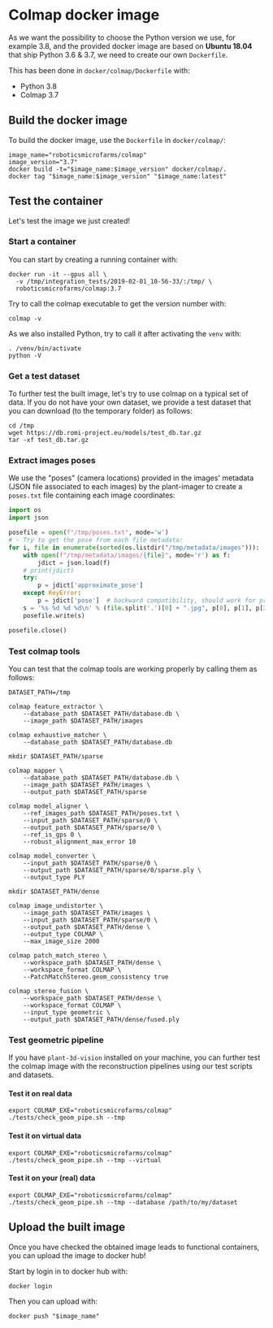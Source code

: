 # Colmap docker image

As we want the possibility to choose the Python version we use, for example 3.8, and the provided docker image are based on **Ubuntu 18.04** that ship Python 3.6 & 3.7, we need to create our own `Dockerfile`.

This has been done in `docker/colmap/Dockerfile` with:

  - Python 3.8
  - Colmap 3.7

## Build the docker image

To build the docker image, use the `Dockerfile` in `docker/colmap/`:

```shell
image_name="roboticsmicrofarms/colmap"
image_version="3.7"
docker build -t="$image_name:$image_version" docker/colmap/.
docker tag "$image_name:$image_version" "$image_name:latest"
```

## Test the container

Let's test the image we just created!

### Start a container

You can start by creating a running container with:

```shell
docker run -it --gpus all \
  -v /tmp/integration_tests/2019-02-01_10-56-33/:/tmp/ \
  roboticsmicrofarms/colmap:3.7
```

Try to call the colmap executable to get the version number with:

```shell
colmap -v
```

As we also installed Python, try to call it after activating the `venv` with:
```shell
. /venv/bin/activate
python -V
```

### Get a test dataset

To further test the built image, let's try to use colmap on a typical set of data.
If you do not have your own dataset, we provide a test dataset that you can download (to the temporary folder) as follows:

```shell
cd /tmp
wget https://db.romi-project.eu/models/test_db.tar.gz
tar -xf test_db.tar.gz
```

### Extract images poses

We use the "poses" (camera locations) provided in the images' metadata (JSON file associated to each images) by the plant-imager to create a `poses.txt` file containing each image coordinates:
```python
import os
import json

posefile = open(f"/tmp/poses.txt", mode='w')
# - Try to get the pose from each file metadata:
for i, file in enumerate(sorted(os.listdir("/tmp/metadata/images"))):
    with open(f"/tmp/metadata/images/{file}", mode='r') as f:
        jdict = json.load(f)
    # print(jdict)
    try:
        p = jdict['approximate_pose']
    except KeyError:
        p = jdict['pose']  # backward compatibility, should work for provided test dataset
    s = '%s %d %d %d\n' % (file.split('.')[0] + ".jpg", p[0], p[1], p[2])
    posefile.write(s)

posefile.close()
```

### Test colmap tools

You can test that the colmap tools are working properly by calling them as follows:

```shell
DATASET_PATH=/tmp

colmap feature_extractor \
    --database_path $DATASET_PATH/database.db \
    --image_path $DATASET_PATH/images

colmap exhaustive_matcher \
    --database_path $DATASET_PATH/database.db

mkdir $DATASET_PATH/sparse

colmap mapper \
    --database_path $DATASET_PATH/database.db \
    --image_path $DATASET_PATH/images \
    --output_path $DATASET_PATH/sparse

colmap model_aligner \
    --ref_images_path $DATASET_PATH/poses.txt \
    --input_path $DATASET_PATH/sparse/0 \
    --output_path $DATASET_PATH/sparse/0 \
    --ref_is_gps 0 \
    --robust_alignment_max_error 10

colmap model_converter \
    --input_path $DATASET_PATH/sparse/0 \
    --output_path $DATASET_PATH/sparse/0/sparse.ply \
    --output_type PLY

mkdir $DATASET_PATH/dense

colmap image_undistorter \
    --image_path $DATASET_PATH/images \
    --input_path $DATASET_PATH/sparse/0 \
    --output_path $DATASET_PATH/dense \
    --output_type COLMAP \
    --max_image_size 2000

colmap patch_match_stereo \
    --workspace_path $DATASET_PATH/dense \
    --workspace_format COLMAP \
    --PatchMatchStereo.geom_consistency true

colmap stereo_fusion \
    --workspace_path $DATASET_PATH/dense \
    --workspace_format COLMAP \
    --input_type geometric \
    --output_path $DATASET_PATH/dense/fused.ply
```

### Test geometric pipeline

If you have `plant-3d-vision` installed on your machine, you can further test the colmap image with the reconstruction pipelines using our test scripts and datasets.

#### Test it on real data

```shell
export COLMAP_EXE="roboticsmicrofarms/colmap"
./tests/check_geom_pipe.sh --tmp
```

#### Test it on virtual data

```shell
export COLMAP_EXE="roboticsmicrofarms/colmap"
./tests/check_geom_pipe.sh --tmp --virtual
```

#### Test it on your (real) data

```shell
export COLMAP_EXE="roboticsmicrofarms/colmap"
./tests/check_geom_pipe.sh --tmp --database /path/to/my/dataset
```


## Upload the built image
Once you have checked the obtained image leads to functional containers, you can upload the image to docker hub!

Start by login in to docker hub with:
```shell
docker login
```

Then you can upload with:
```shell
docker push "$image_name"
```